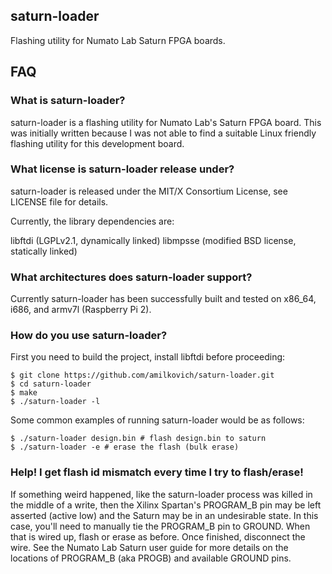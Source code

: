 ## saturn-loader

Flashing utility for Numato Lab Saturn FPGA boards.

## FAQ

### What is saturn-loader?

saturn-loader is a flashing utility for Numato Lab's Saturn FPGA board. This was
initially written because I was not able to find a suitable Linux friendly
flashing utility for this development board.

### What license is saturn-loader release under?

saturn-loader is released under the MIT/X Consortium License, see LICENSE file
for details.

Currently, the library dependencies are:

libftdi (LGPLv2.1, dynamically linked)
libmpsse (modified BSD license, statically linked)

### What architectures does saturn-loader support?

Currently saturn-loader has been successfully built and tested on x86_64, i686,
and armv7l (Raspberry Pi 2).

### How do you use saturn-loader?

First you need to build the project, install libftdi before proceeding:

	$ git clone https://github.com/amilkovich/saturn-loader.git
	$ cd saturn-loader
	$ make
	$ ./saturn-loader -l

Some common examples of running saturn-loader would be as follows:

	$ ./saturn-loader design.bin # flash design.bin to saturn
	$ ./saturn-loader -e # erase the flash (bulk erase)

### Help! I get flash id mismatch every time I try to flash/erase!

If something weird happened, like the saturn-loader process was killed in the
middle of a write, then the Xilinx Spartan's PROGRAM_B pin may be left asserted
(active low) and the Saturn may be in an undesirable state. In this case, you'll
need to manually tie the PROGRAM_B pin to GROUND. When that is wired up, flash
or erase as before. Once finished, disconnect the wire. See the Numato Lab
Saturn user guide for more details on the locations of PROGRAM_B (aka PROGB) and
available GROUND pins.
